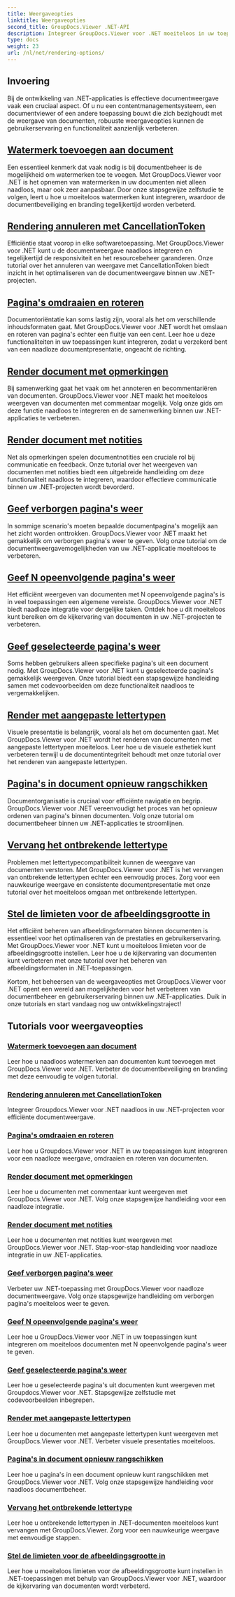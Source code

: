 ```yaml
---
title: Weergaveopties
linktitle: Weergaveopties
second_title: GroupDocs.Viewer .NET-API
description: Integreer GroupDocs.Viewer voor .NET moeiteloos in uw toepassingen met tutorials over weergaveopties, van het toevoegen van watermerken tot het aanpassen van lettertypen.
type: docs
weight: 23
url: /nl/net/rendering-options/
---
```


## Invoering

Bij de ontwikkeling van .NET-applicaties is effectieve documentweergave vaak een cruciaal aspect. Of u nu een contentmanagementsysteem, een documentviewer of een andere toepassing bouwt die zich bezighoudt met de weergave van documenten, robuuste weergaveopties kunnen de gebruikerservaring en functionaliteit aanzienlijk verbeteren.

## [Watermerk toevoegen aan document](./add-watermark/)

Een essentieel kenmerk dat vaak nodig is bij documentbeheer is de mogelijkheid om watermerken toe te voegen. Met GroupDocs.Viewer voor .NET is het opnemen van watermerken in uw documenten niet alleen naadloos, maar ook zeer aanpasbaar. Door onze stapsgewijze zelfstudie te volgen, leert u hoe u moeiteloos watermerken kunt integreren, waardoor de documentbeveiliging en branding tegelijkertijd worden verbeterd.

## [Rendering annuleren met CancellationToken](./cancel-render-cancellation-token/)

Efficiëntie staat voorop in elke softwaretoepassing. Met GroupDocs.Viewer voor .NET kunt u de documentweergave naadloos integreren en tegelijkertijd de responsiviteit en het resourcebeheer garanderen. Onze tutorial over het annuleren van weergave met CancellationToken biedt inzicht in het optimaliseren van de documentweergave binnen uw .NET-projecten.

## [Pagina's omdraaien en roteren](./flip-rotate-pages/)

Documentoriëntatie kan soms lastig zijn, vooral als het om verschillende inhoudsformaten gaat. Met GroupDocs.Viewer voor .NET wordt het omslaan en roteren van pagina's echter een fluitje van een cent. Leer hoe u deze functionaliteiten in uw toepassingen kunt integreren, zodat u verzekerd bent van een naadloze documentpresentatie, ongeacht de richting.

## [Render document met opmerkingen](./render-document-comments/)

Bij samenwerking gaat het vaak om het annoteren en becommentariëren van documenten. GroupDocs.Viewer voor .NET maakt het moeiteloos weergeven van documenten met commentaar mogelijk. Volg onze gids om deze functie naadloos te integreren en de samenwerking binnen uw .NET-applicaties te verbeteren.

## [Render document met notities](./render-document-notes/)

Net als opmerkingen spelen documentnotities een cruciale rol bij communicatie en feedback. Onze tutorial over het weergeven van documenten met notities biedt een uitgebreide handleiding om deze functionaliteit naadloos te integreren, waardoor effectieve communicatie binnen uw .NET-projecten wordt bevorderd.

## [Geef verborgen pagina's weer](./render-hidden-pages/)

In sommige scenario's moeten bepaalde documentpagina's mogelijk aan het zicht worden onttrokken. GroupDocs.Viewer voor .NET maakt het gemakkelijk om verborgen pagina's weer te geven. Volg onze tutorial om de documentweergavemogelijkheden van uw .NET-applicatie moeiteloos te verbeteren.

## [Geef N opeenvolgende pagina's weer](./render-n-consecutive-pages/)

Het efficiënt weergeven van documenten met N opeenvolgende pagina's is in veel toepassingen een algemene vereiste. GroupDocs.Viewer voor .NET biedt naadloze integratie voor dergelijke taken. Ontdek hoe u dit moeiteloos kunt bereiken om de kijkervaring van documenten in uw .NET-projecten te verbeteren.

## [Geef geselecteerde pagina's weer](./render-selected-pages/)

Soms hebben gebruikers alleen specifieke pagina's uit een document nodig. Met GroupDocs.Viewer voor .NET kunt u geselecteerde pagina's gemakkelijk weergeven. Onze tutorial biedt een stapsgewijze handleiding samen met codevoorbeelden om deze functionaliteit naadloos te vergemakkelijken.

## [Render met aangepaste lettertypen](./render-custom-fonts/)

Visuele presentatie is belangrijk, vooral als het om documenten gaat. Met GroupDocs.Viewer voor .NET wordt het renderen van documenten met aangepaste lettertypen moeiteloos. Leer hoe u de visuele esthetiek kunt verbeteren terwijl u de documentintegriteit behoudt met onze tutorial over het renderen van aangepaste lettertypen.

## [Pagina's in document opnieuw rangschikken](./reorder-pages/)

Documentorganisatie is cruciaal voor efficiënte navigatie en begrip. GroupDocs.Viewer voor .NET vereenvoudigt het proces van het opnieuw ordenen van pagina's binnen documenten. Volg onze tutorial om documentbeheer binnen uw .NET-applicaties te stroomlijnen.

## [Vervang het ontbrekende lettertype](./replace-missing-font/)

Problemen met lettertypecompatibiliteit kunnen de weergave van documenten verstoren. Met GroupDocs.Viewer voor .NET is het vervangen van ontbrekende lettertypen echter een eenvoudig proces. Zorg voor een nauwkeurige weergave en consistente documentpresentatie met onze tutorial over het moeiteloos omgaan met ontbrekende lettertypen.

## [Stel de limieten voor de afbeeldingsgrootte in](./set-image-size-limits/)

Het efficiënt beheren van afbeeldingsformaten binnen documenten is essentieel voor het optimaliseren van de prestaties en gebruikerservaring. Met GroupDocs.Viewer voor .NET kunt u moeiteloos limieten voor de afbeeldingsgrootte instellen. Leer hoe u de kijkervaring van documenten kunt verbeteren met onze tutorial over het beheren van afbeeldingsformaten in .NET-toepassingen.

Kortom, het beheersen van de weergaveopties met GroupDocs.Viewer voor .NET opent een wereld aan mogelijkheden voor het verbeteren van documentbeheer en gebruikerservaring binnen uw .NET-applicaties. Duik in onze tutorials en start vandaag nog uw ontwikkelingstraject!
## Tutorials voor weergaveopties
### [Watermerk toevoegen aan document](./add-watermark/)
Leer hoe u naadloos watermerken aan documenten kunt toevoegen met GroupDocs.Viewer voor .NET. Verbeter de documentbeveiliging en branding met deze eenvoudig te volgen tutorial.
### [Rendering annuleren met CancellationToken](./cancel-render-cancellation-token/)
Integreer Groupdocs.Viewer voor .NET naadloos in uw .NET-projecten voor efficiënte documentweergave.
### [Pagina's omdraaien en roteren](./flip-rotate-pages/)
Leer hoe u Groupdocs.Viewer voor .NET in uw toepassingen kunt integreren voor een naadloze weergave, omdraaien en roteren van documenten.
### [Render document met opmerkingen](./render-document-comments/)
Leer hoe u documenten met commentaar kunt weergeven met GroupDocs.Viewer voor .NET. Volg onze stapsgewijze handleiding voor een naadloze integratie.
### [Render document met notities](./render-document-notes/)
Leer hoe u documenten met notities kunt weergeven met GroupDocs.Viewer voor .NET. Stap-voor-stap handleiding voor naadloze integratie in uw .NET-applicaties.
### [Geef verborgen pagina's weer](./render-hidden-pages/)
Verbeter uw .NET-toepassing met GroupDocs.Viewer voor naadloze documentweergave. Volg onze stapsgewijze handleiding om verborgen pagina's moeiteloos weer te geven.
### [Geef N opeenvolgende pagina's weer](./render-n-consecutive-pages/)
Leer hoe u GroupDocs.Viewer voor .NET in uw toepassingen kunt integreren om moeiteloos documenten met N opeenvolgende pagina's weer te geven.
### [Geef geselecteerde pagina's weer](./render-selected-pages/)
Leer hoe u geselecteerde pagina's uit documenten kunt weergeven met Groupdocs.Viewer voor .NET. Stapsgewijze zelfstudie met codevoorbeelden inbegrepen.
### [Render met aangepaste lettertypen](./render-custom-fonts/)
Leer hoe u documenten met aangepaste lettertypen kunt weergeven met GroupDocs.Viewer voor .NET. Verbeter visuele presentaties moeiteloos.
### [Pagina's in document opnieuw rangschikken](./reorder-pages/)
Leer hoe u pagina's in een document opnieuw kunt rangschikken met GroupDocs.Viewer voor .NET. Volg onze stapsgewijze handleiding voor naadloos documentbeheer.
### [Vervang het ontbrekende lettertype](./replace-missing-font/)
Leer hoe u ontbrekende lettertypen in .NET-documenten moeiteloos kunt vervangen met GroupDocs.Viewer. Zorg voor een nauwkeurige weergave met eenvoudige stappen.
### [Stel de limieten voor de afbeeldingsgrootte in](./set-image-size-limits/)
Leer hoe u moeiteloos limieten voor de afbeeldingsgrootte kunt instellen in .NET-toepassingen met behulp van GroupDocs.Viewer voor .NET, waardoor de kijkervaring van documenten wordt verbeterd.